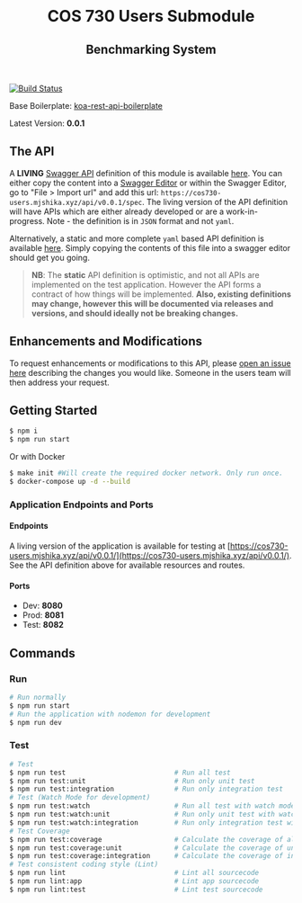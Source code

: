 <div align="center">
  <br />
  <h1>COS 730 Users Submodule</h1>
  <h2>Benchmarking System</h2>
</div>
<br />

[![Build Status](https://travis-ci.org/cos730-2018-implementation-users/users-submodule.svg?branch=project-init)](https://travis-ci.org/cos730-2018-implementation-users/users-submodule)


Base Boilerplate: [koa-rest-api-boilerplate](https://github.com/posquit0/koa-rest-api-boilerplate)

Latest Version: **0.0.1**

## The API

A **LIVING** [Swagger API](https://swagger.io/) definition of this module is available [here](https://cos730-users.mjshika.xyz/api/v0.0.1/spec). You can either copy the content into a [Swagger Editor](http://editor.swagger.io/) or within the Swagger Editor, go to "File > Import url" and add this url: ``https://cos730-users.mjshika.xyz/api/v0.0.1/spec``. The living version of the API definition will have APIs which are either already developed or are a work-in-progress. Note - the definition is in ``JSON`` format and not ``yaml``.

Alternatively, a static and more complete ``yaml`` based API definition is available [here](https://github.com/cos730-2018-implementation-users/users-submodule/blob/dev/api-definition.yml). Simply copying the contents of this file into a swagger editor should get you going.

> **NB**: The **static** API definition is optimistic, and not all APIs are implemented on the test application. However the API forms a contract of how things will be implemented. **Also, existing definitions may change, however this will be documented via releases and versions, and should ideally not be breaking changes.**

## Enhancements and Modifications

To request enhancements or modifications to this API, please [open an issue here](https://github.com/cos730-2018-implementation-users/users-submodule/issues/new) describing the changes you would like. Someone in the users team will then address your request.

## Getting Started

```zsh
$ npm i
$ npm run start
```

Or with Docker

```zsh
$ make init #Will create the required docker network. Only run once.
$ docker-compose up -d --build
```

### Application Endpoints and Ports

#### Endpoints

A living version of the application is available for testing at [https://cos730-users.mjshika.xyz/api/v0.0.1/](https://cos730-users.mjshika.xyz/api/v0.0.1/). See the API definition above for available resources and routes.

#### Ports

* Dev: **8080**
* Prod: **8081**
* Test: **8082**

## Commands

### Run

```zsh
# Run normally
$ npm run start
# Run the application with nodemon for development
$ npm run dev
```

### Test

```zsh
# Test
$ npm run test                           # Run all test
$ npm run test:unit                      # Run only unit test
$ npm run test:integration               # Run only integration test
# Test (Watch Mode for development)
$ npm run test:watch                     # Run all test with watch mode
$ npm run test:watch:unit                # Run only unit test with watch mode
$ npm run test:watch:integration         # Run only integration test with watch mode
# Test Coverage
$ npm run test:coverage                  # Calculate the coverage of all test
$ npm run test:coverage:unit             # Calculate the coverage of unit test
$ npm run test:coverage:integration      # Calculate the coverage of integration test
# Test consistent coding style (Lint)
$ npm run lint                           # Lint all sourcecode
$ npm run lint:app                       # Lint app sourcecode
$ npm run lint:test                      # Lint test sourcecode
```

